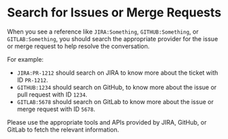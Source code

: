# Search for Issues or Merge Requests

When you see a reference like `JIRA:Something`, `GITHUB:Something`, or `GITLAB:Something`, you should search the appropriate provider for the issue or merge request to help resolve the conversation. 

For example:
- `JIRA:PR-1212` should search on JIRA to know more about the ticket with ID `PR-1212`.
- `GITHUB:1234` should search on GitHub, to know more about the issue or pull request with ID `1234`.
- `GITLAB:5678` should search on GitLab to know more about the issue or merge request with ID `5678`.

Please use the appropriate tools and APIs provided by JIRA, GitHub, or GitLab to fetch the relevant information.

